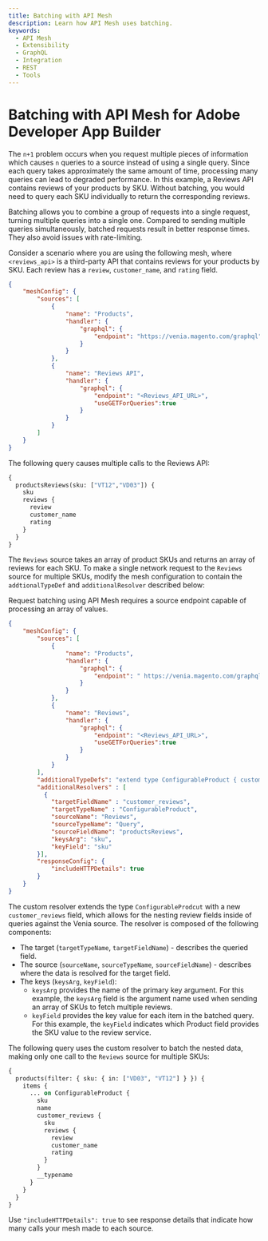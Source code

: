 ```yaml
---
title: Batching with API Mesh
description: Learn how API Mesh uses batching. 
keywords:
  - API Mesh
  - Extensibility
  - GraphQL
  - Integration
  - REST
  - Tools
---
```


# Batching with API Mesh for Adobe Developer App Builder

The `n+1` problem occurs when you request multiple pieces of information which causes `n` queries to a source instead of using a single query. Since each query takes approximately the same amount of time, processing many queries can lead to degraded performance. In this example, a Reviews API contains reviews of your products by SKU. Without batching, you would need to query each SKU individually to return the corresponding reviews.

Batching allows you to combine a group of requests into a single request, turning multiple queries into a single one. Compared to sending multiple queries simultaneously, batched requests result in better response times. They also avoid issues with rate-limiting.

Consider a scenario where you are using the following mesh, where `<reviews_api>` is a third-party API that contains reviews for your products by SKU. Each review has a `review`, `customer_name`, and `rating` field.

```json
{
    "meshConfig": {
        "sources": [
            {
                "name": "Products",
                "handler": {
                    "graphql": {
                        "endpoint": "https://venia.magento.com/graphql"
                    }
                }
            },
            {
                "name": "Reviews API",
                "handler": {
                    "graphql": {
                        "endpoint": "<Reviews_API_URL>",
                        "useGETForQueries":true
                    }
                }
            }
        ]
    }
}
```

The following query causes multiple calls to the Reviews API:

```graphql
{
  productsReviews(sku: ["VT12","VD03"]) {
    sku
    reviews {
      review
      customer_name
      rating
    }
  }
}
```

The `Reviews` source takes an array of product SKUs and returns an array of reviews for each SKU. To make a single network request to the `Reviews` source for multiple SKUs, modify the mesh configuration to contain the `addtionalTypeDef` and `additionalResolver` described below:

<InlineAlert variant="info" slots="text"/>

Request batching using API Mesh requires a source endpoint capable of processing an array of values.

```json
{
    "meshConfig": {
        "sources": [
            {
                "name": "Products",
                "handler": {
                    "graphql": {
                        "endpoint": " https://venia.magento.com/graphql"
                    }
                }
            },
            {
                "name": "Reviews",
                "handler": {
                    "graphql": {
                        "endpoint": "<Reviews_API_URL>",
                        "useGETForQueries":true
                    }
                }
            }
        ],
        "additionalTypeDefs": "extend type ConfigurableProduct { customer_reviews: productReviewslist} " ,
        "additionalResolvers" : [
          {
            "targetFieldName" : "customer_reviews",
            "targetTypeName" : "ConfigurableProduct",
            "sourceName": "Reviews",
            "sourceTypeName": "Query",
            "sourceFieldName": "productsReviews",
            "keysArg": "sku",
            "keyField": "sku"
        }],
        "responseConfig": {
            "includeHTTPDetails": true
        }
    }
}
```

The custom resolver extends the type `ConfigurableProdcut` with a new `customer_reviews` field, which allows for the nesting review fields inside of queries against the Venia source. The resolver is composed of the following components:

- The target (`targetTypeName`, `targetFieldName`) - describes the queried field.
- The source (`sourceName`, `sourceTypeName`, `sourceFieldName`) - describes where the data is resolved for the target field.
- The keys (`keysArg`, `keyField`):
  - `keysArg` provides the name of the primary key argument. For this example, the `keysArg` field is the argument name used when sending an array of SKUs to fetch multiple reviews.
  - `keyField` provides the key value for each item in the batched query. For this example, the `keyField` indicates which Product field provides the SKU value to the review service.

The following query uses the custom resolver to batch the nested data, making only one call to the `Reviews` source for multiple SKUs:

```graphql
{
  products(filter: { sku: { in: ["VD03", "VT12"] } }) {
    items {
      ... on ConfigurableProduct {
        sku
        name
        customer_reviews {
          sku
          reviews {
            review
            customer_name
            rating
          }
        }
        __typename
      }
    }
  }
}
```

<InlineAlert variant="info" slots="text"/>

Use `"includeHTTPDetails": true` to see response details that indicate how many calls your mesh made to each source.
